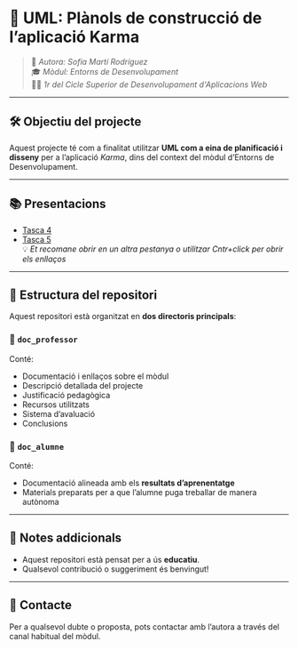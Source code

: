 
# 🧭 UML: Plànols de construcció de l’aplicació **Karma**

> 📘 *Autora: Sofia Martí Rodríguez*  
> 🎓 *Mòdul: Entorns de Desenvolupament*  
> 🧑‍💻 *1r del Cicle Superior de Desenvolupament d'Aplicacions Web*

---

## 🛠️ Objectiu del projecte

Aquest projecte té com a finalitat utilitzar **UML com a eina de planificació i disseny** per a l’aplicació *Karma*, dins del context del mòdul d’Entorns de Desenvolupament.

---

## 📚 Presentacions
- <a href="https://www.canva.com/design/DAGnP2lkp80/jeae5WCFoenApkBPYQoThg/edit?utm_content=DAGnP2lkp80&utm_campaign=designshare&utm_medium=link2&utm_source=sharebutton" target="_blank">Tasca 4</a>
- <a href="https://www.canva.com/design/DAGpyGKIGMs/OQRJmXXGaW4aIaIRfamnKg/edit?utm_content=DAGpyGKIGMs&utm_campaign=designshare&utm_medium=link2&utm_source=sharebutton" target="_blank">Tasca 5</a>  
💡 *Et recomane obrir en un altra pestanya o utilitzar Cntr+click per obrir els enllaços*

---

## 📂 Estructura del repositori

Aquest repositori està organitzat en **dos directoris principals**:

### 📁 `doc_professor`
Conté:
- Documentació i enllaços sobre el mòdul
- Descripció detallada del projecte
- Justificació pedagògica
- Recursos utilitzats
- Sistema d’avaluació
- Conclusions

### 📁 `doc_alumne`
Conté:
- Documentació alineada amb els **resultats d’aprenentatge**
- Materials preparats per a que l’alumne puga treballar de manera autònoma

---

## 📌 Notes addicionals

- Aquest repositori està pensat per a ús **educatiu**.
- Qualsevol contribució o suggeriment és benvingut!

---

## 📎 Contacte

Per a qualsevol dubte o proposta, pots contactar amb l’autora a través del canal habitual del mòdul.
